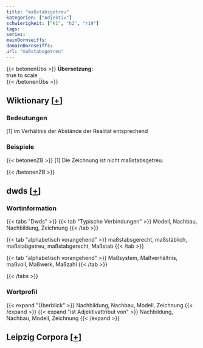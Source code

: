 ```yaml
---
title: "maßstabsgetreu"
kategorien: ["Adjektiv"]
schwierigkeit: ["k1", "h2", "r19"]
tags:
series:
mainDornseiffs:
domainDornseiffs:
url: "maßstabsgetreu"
---
```


{{< betonenÜbs >}}
**Übersetzung:**  
true to scale  
{{< /betonenÜbs >}}

## Wiktionary [[+](https://de.wiktionary.org/wiki/maßstabsgetreu)]

### Bedeutungen
[1] im Verhältnis der Abstände der Realität entsprechend  

### Beispiele
{{< betonenZB >}}
[1] Die Zeichnung ist nicht maßstabsgetreu.  

{{< /betonenZB >}}


## dwds [[+](https://www.dwds.de/wb/maßstabsgetreu)]

### Wortinformation
{{< tabs "Dwds" >}}
{{< tab "Typische Verbindungen" >}}
Modell, Nachbau, Nachbildung, Zeichnung
{{< /tab >}}

{{< tab "alphabetisch vorangehend" >}}
maßstabsgerecht, maßstäblich, maßstabgetreu, maßstabgerecht, Maßstab
{{< /tab >}}

{{< tab "alphabetisch vorangehend" >}}
Maßsystem, Maßverhältnis, maßvoll, Maßwerk, Maßzahl
{{< /tab >}}

{{< /tabs >}}

### Wortprofil
{{< expand "Überblick" >}} Nachbildung, Nachbau, Modell, Zeichnung {{< /expand >}}
{{< expand "ist Adjektivattribut von" >}} Nachbildung, Nachbau, Modell, Zeichnung {{< /expand >}}

## Leipzig Corpora [[+](https://corpora.uni-leipzig.de/en/res?word=maßstabsgetreu&corpusId=deu_newscrawl-public_2018)]

